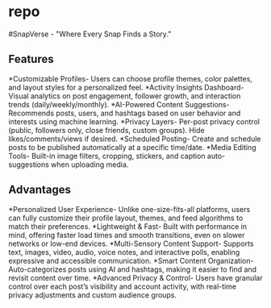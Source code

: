# repo

#SnapVerse - "Where Every Snap Finds a Story."

## Features

*Customizable Profiles- Users can choose profile themes, color palettes, and layout styles for a personalized feel.
*Activity Insights Dashboard- Visual analytics on post engagement, follower growth, and interaction trends (daily/weekly/monthly).
*AI-Powered Content Suggestions- Recommends posts, users, and hashtags based on user behavior and interests using machine learning.
*Privacy Layers- Per-post privacy control (public, followers only, close friends, custom groups). Hide likes/comments/views if desired.
*Scheduled Posting- Create and schedule posts to be published automatically at a specific time/date.
*Media Editing Tools- Built-in image filters, cropping, stickers, and caption auto-suggestions when uploading media.

## Advantages

*Personalized User Experience- Unlike one-size-fits-all platforms, users can fully customize their profile layout, themes, and feed algorithms to match their preferences.
*Lightweight & Fast- Built with performance in mind, offering faster load times and smooth transitions, even on slower networks or low-end devices.
*Multi-Sensory Content Support- Supports text, images, video, audio, voice notes, and interactive polls, enabling expressive and accessible communication.
*Smart Content Organization- Auto-categorizes posts using AI and hashtags, making it easier to find and revisit content over time.
*Advanced Privacy & Control- Users have granular control over each post’s visibility and account activity, with real-time privacy adjustments and custom audience groups.


